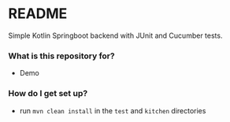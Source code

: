 # README #

Simple Kotlin Springboot backend with JUnit and Cucumber tests.

### What is this repository for? ###

* Demo

### How do I get set up? ###

* run `mvn clean install` in the `test` and `kitchen` directories